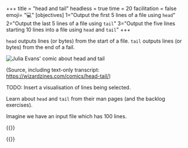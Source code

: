 +++
title = "head and tail"
headless = true
time = 20
facilitation = false
emoji= "💻"
[objectives]
    1="Output the first 5 lines of a file using `head`"
    2="Output the last 5 lines of a file using `tail`"
    3="Output the five lines starting 10 lines into a file using `head` and `tail`"
+++

`head` outputs lines (or bytes) from the start of a file. `tail` outputs lines (or bytes) from the end of a fail.

![Julia Evans' comic about head and tail](https://wizardzines.com/images/uploads/head-tail.png)

(Source, including text-only transcript: https://wizardzines.com/comics/head-tail/)

TODO: Insert a visualisation of lines being selected.

Learn about `head` and `tail` from their man pages (and the backlog exercises).

Imagine we have an input file which has 100 lines.

{{<multiple-choice
   delimiter="~"
   question="What would the command `head -n 8 input` output?"
   answers="The first 8 bytes of the file ~ The last 8 lines of the file. ~ The first 8 lines of the file."
   feedback="Not quite - are you confusing -n and -c? ~ Not quite - are you confusing head and tail? ~ Right! -n takes a number of lines to output, and head goes from the start of the file."
   correct="2" >}}

{{<multiple-choice
   delimiter="~"
   question="What command/pipeline could we write to skip the first three lines of the file, and then output the next 2 lines?"
   answers="`head -n3 input | tail -n2` ~ `tail -n+4 | head -n2` ~ `tail -n+3 | head -n2`"
   feedback="No - remember each stage in a pipeline applies to the output of the previous stage, not the original file. ~ Right - tail skips the first few lines, then head takes just a few from the top of that output. ~ Not quite - how many lines does this skip?"
   correct="1" >}}
